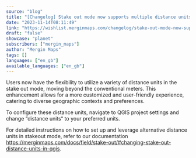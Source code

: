 ```yaml
---
source: "blog"
title: "[Changelog] Stake out mode now supports multiple distance units"
date: "2023-11-14T08:11:49"
link: "https://wishlist.merginmaps.com/changelog/stake-out-mode-now-supports-multiple-distance-units?utm_source=qgis"
draft: "false"
showcase: "planet"
subscribers: ["mergin_maps"]
author: "Mergin Maps"
tags: []
languages: ["en_gb"]
available_languages: ["en_gb"]
---
```


<p>Users now have the flexibility to utilize a variety of distance units in the stake out mode, moving beyond the conventional meters. This enhancement allows for a more customized and user-friendly experience, catering to diverse geographic contexts and preferences. </p><p>To configure these distance units, navigate to QGIS project settings and change “distance units“ to your preferred units.  </p><p>For detailed instructions on how to set up and leverage alternative distance units in stakeout mode, refer to our documentation <a href="https://merginmaps.com/docs/field/stake-out/#changing-stake-out-distance-units-in-qgis" rel="noopener noreferrer nofollow" target="_blank">https://merginmaps.com/docs/field/stake-out/#changing-stake-out-distance-units-in-qgis</a>.</p>

